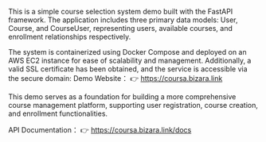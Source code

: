 This is a simple course selection system demo built with the FastAPI framework. The application includes three primary data models: User, Course, and CourseUser, representing users, available courses, and enrollment relationships respectively.

The system is containerized using Docker Compose and deployed on an AWS EC2 instance for ease of scalability and management. Additionally, a valid SSL certificate has been obtained, and the service is accessible via the secure domain:
Demo Website：
👉 https://coursa.bizara.link

This demo serves as a foundation for building a more comprehensive course management platform, supporting user registration, course creation, and enrollment functionalities.

API Documentation：
👉 https://coursa.bizara.link/docs